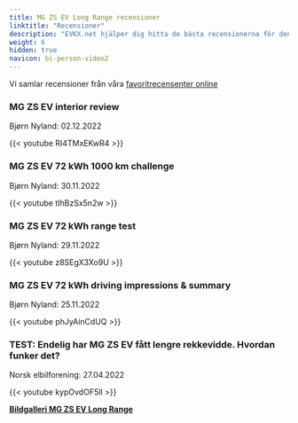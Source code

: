 ```yaml
---
title: MG ZS EV Long Range recensioner
linktitle: "Recensioner"
description: "EVKX.net hjälper dig hitta de bästa recensionerna för denna modell."
weight: 6
hidden: true
navicon: bi-person-video2
---
```

Vi samlar recensioner från våra [favoritrecensenter online](../../../../../guides/evreviewers/)

<div class="container text-center shadow p-2 pe-4 mb-5 bg-body-tertiary rounded border">
<h3>MG ZS EV interior review</h3>
<p>Bjørn Nyland: 02.12.2022</p>

{{< youtube RI4TMxEKwR4 >}}

</div>
<div class="container text-center shadow p-2 pe-4 mb-5 bg-body-tertiary rounded border">
<h3>MG ZS EV 72 kWh 1000 km challenge</h3>
<p>Bjørn Nyland: 30.11.2022</p>

{{< youtube tIhBzSx5n2w >}}

</div>
<div class="container text-center shadow p-2 pe-4 mb-5 bg-body-tertiary rounded border">
<h3>MG ZS EV 72 kWh range test</h3>
<p>Bjørn Nyland: 29.11.2022</p>

{{< youtube z8SEgX3Xo9U >}}

</div>
<div class="container text-center shadow p-2 pe-4 mb-5 bg-body-tertiary rounded border">
<h3>MG ZS EV 72 kWh driving impressions & summary</h3>
<p>Bjørn Nyland: 25.11.2022</p>

{{< youtube phJyAinCdUQ >}}

</div>
<div class="container text-center shadow p-2 pe-4 mb-5 bg-body-tertiary rounded border">
<h3>TEST: Endelig har MG ZS EV fått lengre rekkevidde. Hvordan funker det?</h3>
<p>Norsk elbilforening: 27.04.2022</p>

{{< youtube kypOvdOF5lI >}}

</div>
<div class="mt-3 mb-3">
<a href="../gallery/" class="text-decoration-none text-black">
<strong><i class="bi-arrow-left"></i>Bildgalleri  </strong>
</a>
<a href="../" class="text-decoration-none text-black float-end">
<strong>MG ZS EV Long Range <i class="bi-arrow-right"></i></strong>
</a>
</div>
